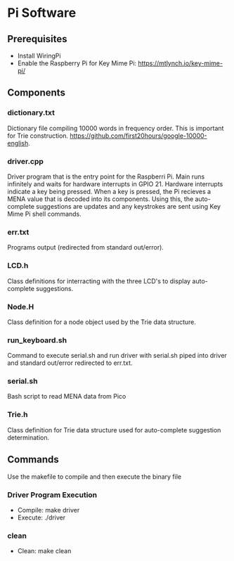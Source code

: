 # Pi Software

## Prerequisites

- Install WiringPi
- Enable the Raspberry Pi for Key Mime Pi: https://mtlynch.io/key-mime-pi/

## Components

### dictionary.txt

Dictionary file compiling 10000 words in frequency order. This is important for Trie construction. https://github.com/first20hours/google-10000-english.

### driver.cpp

Driver program that is the entry point for the Raspberri Pi. Main runs infinitely and waits for hardware interrupts in GPIO 21. Hardware interrupts indicate a key being pressed. When a key is pressed, the Pi recieves a MENA value that is decoded into its components. Using this, the auto-complete suggestions are updates and any keystrokes are sent using Key Mime Pi shell commands.

### err.txt

Programs output (redirected from standard out/error).

### LCD.h

Class definitions for interracting with the three LCD's to display auto-complete suggestions.

### Node.H

Class definition for a node object used by the Trie data structure.

### run_keyboard.sh

Command to execute serial.sh and run driver with serial.sh piped into driver and standard out/error redirected to err.txt.

### serial.sh

Bash script to read MENA data from Pico

### Trie.h

Class definition for Trie data structure used for auto-complete suggestion determination.

## Commands

Use the makefile to compile and then execute the binary file

### Driver Program Execution
- Compile: make driver
- Execute: ./driver

### clean
- Clean: make clean
